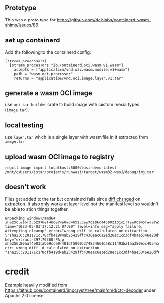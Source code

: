 ## Prototype

This was a proto type for https://github.com/deislabs/containerd-wasm-shims/issues/89

## set up containerd

Add the following to the containerd config:

```
[stream_processors]
  [stream_processors."io.containerd.oci.wasm.v1.wasm"]
    accepts = ["application/vnd.w3c.wasm.module.v1+wasm"]
    path = "wasm-oci-processor"
    returns = "application/vnd.oci.image.layer.v1.tar"
```

## generate a wasm OCI image

use `oci-tar-builder` crate to build image with custom media types (`image.tar`).

## local testing

use `layer.tar` which is a single layer with wasm file in it extracted from `image.tar`

## upload wasm OCI image to registry

```
regctl image import localhost:5000/wasi-demo:latest /mnt/c/Users/jstur/projects/runwasi/target/wasm32-wasi/debug/img.tar
```
## doesn't work

Files get added to the tar but containerd fails since [diff changed](https://github.com/containerd/containerd/blob/d8b68e3ccc2c859f20f08041024af5be0565601b/rootfs/apply.go#L167) on [extraction](https://github.com/containerd/containerd/blob/06e085c8b50a4953c6a9ea636b459ce3a18964e4/diff/windows/windows.go#L130-L132). It also only works at layer level not the manifest level so wouldn't be able to stich things together.

```
unpacking windows/amd64 sha256:a9bf3c52996ef466e7da0ad4652c6ae7029b6045902161d1f7ee00946fada7a5...
time="2023-05-03T17:12:21-07:00" level=info msg="apply failure, attempting cleanup" error="wrong diff id calculated on extraction \"sha256:201171c178cfb419d4ab25429ffc430eac6e2ed28ec1cc3df4bae5346e20df00\"" key="extract-397179500-PA_p sha256:80aaf4e83cab69cce04481df5000b374834660da8c11493ba1aa380ebc4054cd"
ctr: wrong diff id calculated on extraction "sha256:201171c178cfb419d4ab25429ffc430eac6e2ed28ec1cc3df4bae5346e20df00"
```

# credit
Example heavily modified from https://github.com/containerd/imgcrypt/tree/main/cmd/ctd-decoder under Apache 2.0 license